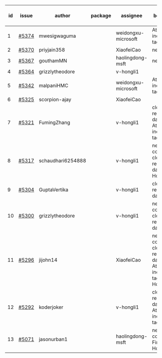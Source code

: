 | id | issue | author | package | assignee | bot advice | created date of issue | target release date | date from target |
| ------ | ------ | ------ | ------ | ------ | ------ | ------ | ------ | :-----: |
| 1 | [#5374](https://github.com/Azure/sdk-release-request/issues/5374) | mwesigwaguma |  | weidongxu-microsoft | Attention to inconsistent tag. | 07-24 | 08-23 |  |
| 2 | [#5370](https://github.com/Azure/sdk-release-request/issues/5370) | priyjain358 |  | XiaofeiCao | new issue. | 07-24 | 08-22 |  |
| 3 | [#5367](https://github.com/Azure/sdk-release-request/issues/5367) | gouthamMN |  | haolingdong-msft | new issue. | 07-23 | 08-23 |  |
| 4 | [#5364](https://github.com/Azure/sdk-release-request/issues/5364) | grizzlytheodore |  | v-hongli1 |  | 07-18 | 08-23 |  |
| 5 | [#5342](https://github.com/Azure/sdk-release-request/issues/5342) | malpaniHMC |  | weidongxu-microsoft | Attention to inconsistent tag. | 07-18 | 08-23 |  |
| 6 | [#5325](https://github.com/Azure/sdk-release-request/issues/5325) | scorpion-ajay |  | XiaofeiCao |  | 07-09 | 07-31 |  |
| 7 | [#5321](https://github.com/Azure/sdk-release-request/issues/5321) | FumingZhang |  | v-hongli1 | close to release date. Attention to inconsistent tag. | 07-05 | 07-25 | 0 |
| 8 | [#5317](https://github.com/Azure/sdk-release-request/issues/5317) | schaudhari6254888 |  | v-hongli1 | new comment. close to release date. HoldOn. | 07-05 | 07-24 | -1 |
| 9 | [#5304](https://github.com/Azure/sdk-release-request/issues/5304) | GuptaVertika |  | v-hongli1 | close to release date. | 06-27 | 07-25 | 0 |
| 10 | [#5300](https://github.com/Azure/sdk-release-request/issues/5300) | grizzlytheodore |  | v-hongli1 | new comment. close to release date. | 06-26 | 07-26 | 0 |
| 11 | [#5296](https://github.com/Azure/sdk-release-request/issues/5296) | jijohn14 |  | XiaofeiCao | new comment. close to release date. Attention to inconsistent tag. HoldOn. | 06-25 | 07-26 | 0 |
| 12 | [#5292](https://github.com/Azure/sdk-release-request/issues/5292) | koderjoker |  | v-hongli1 | close to release date. Attention to inconsistent tag. | 06-25 | 07-25 | 0 |
| 13 | [#5071](https://github.com/Azure/sdk-release-request/issues/5071) | jasonurban1 |  | haolingdong-msft | new comment. FirstBeta. HoldOn. | 03-22 | 05-24 |  |
